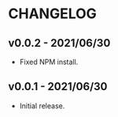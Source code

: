 # CHANGELOG

## v0.0.2 - 2021/06/30

-   Fixed NPM install.

## v0.0.1 - 2021/06/30

-   Initial release.
